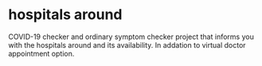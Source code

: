# hospitals around
  COVID-19 checker and ordinary symptom checker project that informs you with the hospitals around and its availability. In addation to virtual doctor appointment option.
